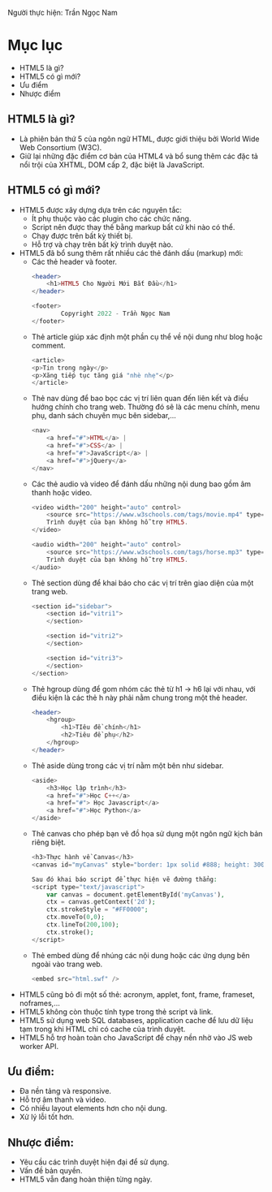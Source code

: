 Người thực hiện: Trần Ngọc Nam
# Mục lục
- HTML5 là gì?
- HTML5 có gì mới?
- Ưu điểm
- Nhược điểm

## HTML5 là gì?
- Là phiên bản thứ 5 của ngôn ngữ HTML, được giới thiệu bởi World Wide Web Consortium (W3C).
- Giữ lại những đặc điểm cơ bản của HTML4 và bổ sung thêm các đặc tả nổi trội của XHTML, DOM cấp 2, đặc biệt là JavaScript.

## HTML5 có gì mới?
- HTML5 được xây dựng dựa trên các nguyên tắc:
  - Ít phụ thuộc vào các plugin cho các chức năng.
  - Script nên được thay thế bằng markup bất cứ khi nào có thể.
  - Chạy được trên bất kỳ thiết bị.
  - Hỗ trợ và chạy trên bất kỳ trình duyệt nào.
- HTML5 đã bổ sung thêm rất nhiều các thẻ đánh dấu (markup) mới:
  - Các thẻ header và footer.
    ```php
    <header>
        <h1>HTML5 Cho Người Mới Bắt Đầu</h1>
    </header>

    <footer>
            Copyright 2022 - Trần Ngọc Nam
    </footer>
    ```
  - Thẻ article giúp xác định một phần cụ thể về nội dung như blog hoặc comment.
    ```php
    <article>
    <p>Tin trong ngày</p>
    <p>Xăng tiếp tục tăng giá "nhè nhẹ"</p>
    </article>
    ```
  - Thẻ nav dùng để bao bọc các vị trí liên quan đến liên kết và điều hướng chính cho trang web. Thường đó sẽ là các menu chính, menu phụ, danh sách chuyên mục bên sidebar,...
    ```php
    <nav>
        <a href="#">HTML</a> |
        <a href="#">CSS</a> |
        <a href="#">JavaScript</a> |
        <a href="#">jQuery</a>
    </nav>
    ```
  - Các thẻ audio và video để đánh dấu những nội dung bao gồm âm thanh hoặc video.
    ```php
    <video width="200" height="auto" control>
        <source src="https://www.w3schools.com/tags/movie.mp4" type="video/mp4">
        Trình duyệt của bạn không hỗ trợ HTML5.
    </video>

    <audio width="200" height="auto" control>
        <source src="https://www.w3schools.com/tags/horse.mp3" type="audio/mp3">
        Trình duyệt của bạn không hỗ trợ HTML5.
    </audio>
    ```
  - Thẻ section dùng để khai báo cho các vị trí trên giao diện của một trang web.
    ```php
    <section id="sidebar">
        <section id="vitri1"> 
        </section>

        <section id="vitri2">
        </section>

        <section id="vitri3">
        </section>
    </section>
    ```
  - Thẻ hgroup dùng để gom nhóm các thẻ từ h1 -> h6 lại với nhau, với điều kiện là các thẻ h này phải nằm chung trong một thẻ header.
    ```php
    <header>
        <hgroup>
            <h1>TIêu đề chính</h1>
            <h2>Tiêu đề phụ</h2>
        </hgroup>
    </header>
    ```
  - Thẻ aside dùng trong các vị trí nằm một bên như sidebar.
    ```php
    <aside>
        <h3>Học lập trình</h3>
        <a href="#">Học C++</a>
        <a href="#"> Học Javascript</a>
        <a href="#">Học Python</a>
    </aside>
    ```
  - Thẻ canvas cho phép bạn vẽ đồ họa sử dụng một ngôn ngữ kịch bản riêng biệt.
    ```php
    <h3>Thực hành về Canvas</h3>
    <canvas id="myCanvas" style="border: 1px solid #888; height: 300px; width: 600px;"></canvas>

    Sau đó khai báo script để thực hiện vẽ đường thẳng:
    <script type="text/javascript">
        var canvas = document.getElementById('myCanvas'),
        ctx = canvas.getContext('2d');
        ctx.strokeStyle = "#FF0000";
        ctx.moveTo(0,0);
        ctx.lineTo(200,100);
        ctx.stroke();
    </script>
    ```
  - Thẻ embed dùng để nhúng các nội dung hoặc các ứng dụng bên ngoài vào trang web.
    ```php
    <embed src="html.swf" />
    ```
- HTML5 cũng bỏ đi một số thẻ: acronym, applet, font, frame, frameset, noframes,...
- HTML5 không còn thuộc tính type trong thẻ script và link.
- HTML5 sử dụng web SQL databases, application cache để lưu dữ liệu tạm trong khi HTML chỉ có cache của trình duyệt.
- HTML5 hỗ trợ hoàn toàn cho JavaScript để chạy nền nhờ vào JS web worker API.
  
## Ưu điểm:
- Đa nền tảng và responsive.
- Hỗ trợ âm thanh và video.
- Có nhiều layout elements hơn cho nội dung.
- Xử lý lỗi tốt hơn.

## Nhược điểm:
- Yêu cầu các trình duyệt hiện đại để sử dụng.
- Vấn đề bản quyền.
- HTML5 vẫn đang hoàn thiện từng ngày.